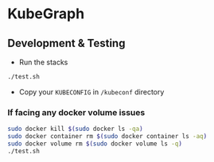 # KubeGraph

## Development & Testing
* Run the stacks
```bash
./test.sh
```
* Copy your `KUBECONFIG` in `/kubeconf` directory

### If facing any docker volume issues
```bash
sudo docker kill $(sudo docker ls -qa)
sudo docker container rm $(sudo docker container ls -aq)
sudo docker volume rm $(sudo docker volume ls -q)
./test.sh
```
